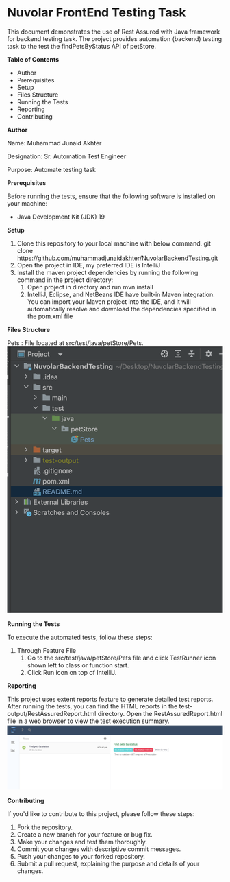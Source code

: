 # Nuvolar FrontEnd Testing Task

This document demonstrates the use of Rest Assured with Java framework for backend testing task. The project provides automation (backend) testing task to the test the findPetsByStatus API of petStore.

**Table of Contents**
* Author
* Prerequisites
* Setup
* Files Structure
* Running the Tests
* Reporting
* Contributing 

**Author**

Name: Muhammad Junaid Akhter

Designation: Sr. Automation Test Engineer

Purpose: Automate testing task

**Prerequisites**

Before running the tests, ensure that the following software is installed on your machine:
* Java Development Kit (JDK) 19
 
**Setup**

1. Clone this repository to your local machine with below command.
git clone https://github.com/muhammadjunaidakhter/NuvolarBackendTesting.git
3. Open the project in IDE, my preferred IDE is IntelliJ
4. Install the maven project dependencies by running the following command in the project directory:
    1. Open project in directory and run 
mvn install 
    2. IntelliJ, Eclipse, and NetBeans IDE have built-in Maven integration. You can import your Maven project into the IDE, and it will automatically resolve and download the dependencies specified in the pom.xml file


**Files Structure**

Pets : File located at src/test/java/petStore/Pets. 
<img src="/readmePicture/files.png" alt="File-Picture">


**Running the Tests**

To execute the automated tests, follow these steps:
1. Through Feature File
    1. Go to the src/test/java/petStore/Pets file and click TestRunner icon shown left to class or function start.
    2. Click Run icon on top of IntelliJ.

**Reporting**

This project uses extent reports feature to generate detailed test reports. After running the tests, you can find the HTML reports in the test-output/RestAssuredReport.html directory. Open the RestAssuredReport.html file in a web browser to view the test execution summary.
<img src="/readmePicture/reports.png" alt="Report-Picture">

**Contributing**

If you'd like to contribute to this project, please follow these steps:
1. Fork the repository.
2. Create a new branch for your feature or bug fix.
3. Make your changes and test them thoroughly.
4. Commit your changes with descriptive commit messages.
5. Push your changes to your forked repository.
6. Submit a pull request, explaining the purpose and details of your changes.
